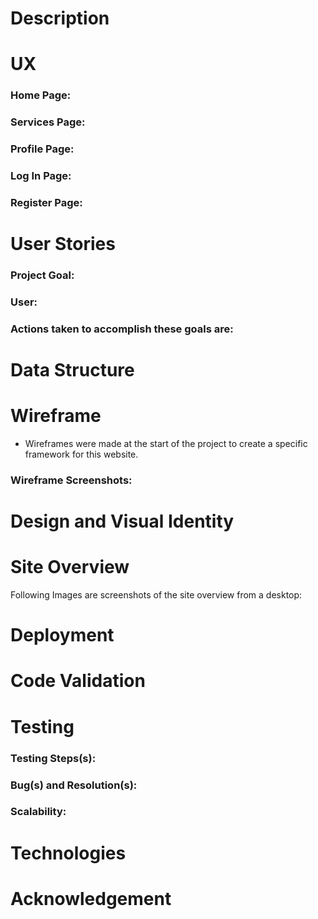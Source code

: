 # Description  

# UX
### **Home Page:**

### **Services Page:**

### **Profile Page:**

### **Log In Page:**

### **Register Page:**

#  User Stories
### **Project Goal:**

### **User:**

### **Actions taken to accomplish these goals are:**

# Data Structure

# Wireframe
- Wireframes were made at the start of the project to create a specific framework for this website. 
### **Wireframe Screenshots:**


# Design and Visual Identity


# Site Overview
Following Images are screenshots of the site overview from a desktop: 

# Deployment


# Code Validation
# Testing

### Testing Steps(s):
### Bug(s) and Resolution(s): 

### Scalability:

# Technologies

# Acknowledgement
 
